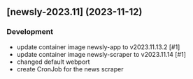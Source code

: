 ## [newsly-2023.11] (2023-11-12)

### Development

- update container image newsly-app to v2023.11.13.2 [#1]
- update container image newsly-scraper to v2023.11.14 [#1]
- changed default webport
- create CronJob for the news scraper